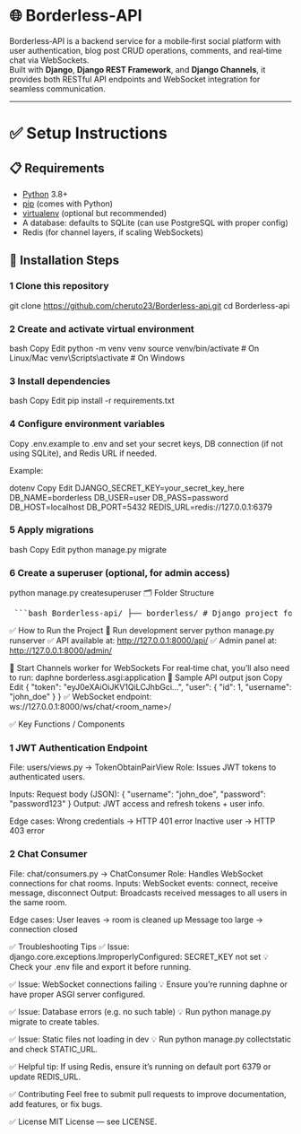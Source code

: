 # 🌐 Borderless‑API

Borderless‑API is a backend service for a mobile‑first social platform with user authentication, blog post CRUD operations, comments, and real‑time chat via WebSockets.  
Built with **Django**, **Django REST Framework**, and **Django Channels**, it provides both RESTful API endpoints and WebSocket integration for seamless communication.

---

# ✅ Setup Instructions

## 📋 Requirements
- [Python](https://www.python.org/) 3.8+
- [pip](https://pip.pypa.io/) (comes with Python)
- [virtualenv](https://virtualenv.pypa.io/) (optional but recommended)
- A database: defaults to SQLite (can use PostgreSQL with proper config)
- Redis (for channel layers, if scaling WebSockets)

## 🔧 Installation Steps

### 1 Clone this repository

git clone https://github.com/cheruto23/Borderless-api.git
cd Borderless-api

### 2 Create and activate virtual environment
bash
Copy
Edit
python -m venv venv
source venv/bin/activate    # On Linux/Mac
venv\Scripts\activate       # On Windows

### 3 Install dependencies
bash
Copy
Edit
pip install -r requirements.txt

### 4 Configure environment variables
Copy .env.example to .env and set your secret keys, DB connection (if not using SQLite), and Redis URL if needed.

Example:

dotenv
Copy
Edit
DJANGO_SECRET_KEY=your_secret_key_here
DB_NAME=borderless
DB_USER=user
DB_PASS=password
DB_HOST=localhost
DB_PORT=5432
REDIS_URL=redis://127.0.0.1:6379

### 5 Apply migrations
bash
Copy
Edit
python manage.py migrate

### 6 Create a superuser (optional, for admin access)
python manage.py createsuperuser
🗂 Folder Structure

<pre> ```bash Borderless-api/ ├── borderless/ # Django project folder │ ├── asgi.py # ASGI entry point (for WebSockets) │ ├── settings.py │ ├── urls.py │ └── wsgi.py ├── users/ # User auth app ├── posts/ # Blog posts & comments app ├── chat/ # WebSocket chat app ├── requirements.txt ├── manage.py └── README.md ``` </pre>

✅ How to Run the Project
🔷 Run development server
python manage.py runserver
✅ API available at: http://127.0.0.1:8000/api/
✅ Admin panel at: http://127.0.0.1:8000/admin/

🔷 Start Channels worker for WebSockets
For real‑time chat, you’ll also need to run:
daphne borderless.asgi:application
🔷 Sample API output
json
Copy
Edit
{
  "token": "eyJ0eXAiOiJKV1QiLCJhbGci...",
  "user": {
    "id": 1,
    "username": "john_doe"
  }
}
✅ WebSocket endpoint: ws://127.0.0.1:8000/ws/chat/<room_name>/

✅ Key Functions / Components
### 1 JWT Authentication Endpoint
File: users/views.py → TokenObtainPairView
Role: Issues JWT tokens to authenticated users.

Inputs:
Request body (JSON):
{ "username": "john_doe", "password": "password123" }
Output:
JWT access and refresh tokens + user info.

Edge cases:
Wrong credentials → HTTP 401 error
Inactive user → HTTP 403 error

### 2 Chat Consumer
File: chat/consumers.py → ChatConsumer
Role: Handles WebSocket connections for chat rooms.
Inputs:
WebSocket events: connect, receive message, disconnect
Output:
Broadcasts received messages to all users in the same room.

Edge cases:
User leaves → room is cleaned up
Message too large → connection closed

✅ Troubleshooting Tips
✅ Issue: django.core.exceptions.ImproperlyConfigured: SECRET_KEY not set
💡 Check your .env file and export it before running.

✅ Issue: WebSocket connections failing
💡 Ensure you’re running daphne or have proper ASGI server configured.

✅ Issue: Database errors (e.g. no such table)
💡 Run python manage.py migrate to create tables.

✅ Issue: Static files not loading in dev
💡 Run python manage.py collectstatic and check STATIC_URL.

✅ Helpful tip:
If using Redis, ensure it’s running on default port 6379 or update REDIS_URL.

✅ Contributing
Feel free to submit pull requests to improve documentation, add features, or fix bugs.

✅ License
MIT License — see LICENSE.
